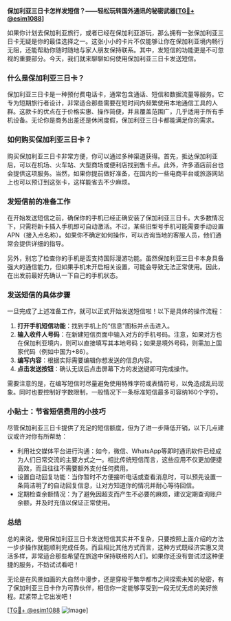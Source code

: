 **保加利亚三日卡怎样发短信？——轻松玩转国外通讯的秘密武器[[TG💪+ @esim1088](https://t.me/s/esim1088)]**

如果你计划去保加利亚旅行，或者已经在保加利亚游玩，那么拥有一张保加利亚三日卡无疑是你的最佳选择之一。这张小小的卡片不仅能够让你在保加利亚境内畅行无阻，还能帮助你随时随地与家人朋友保持联系。其中，发短信的功能更是不可忽视的重要部分。今天，我们就来聊聊如何使用保加利亚三日卡发送短信。

### 什么是保加利亚三日卡？

保加利亚三日卡是一种预付费电话卡，通常包含通话、短信和数据流量等服务。它专为短期旅行者设计，非常适合那些需要在短时间内频繁使用本地通信工具的人群。这款卡的优点在于价格实惠、操作简便，并且覆盖范围广，几乎适用于所有手机设备。无论你是商务出差还是休闲度假，保加利亚三日卡都能满足你的需求。

### 如何购买保加利亚三日卡？

购买保加利亚三日卡非常方便，你可以通过多种渠道获得。首先，抵达保加利亚后，可以在机场、火车站、大型商场或便利店找到售卡点。此外，许多酒店前台也会提供这项服务。当然，如果你提前做好准备，在国内的一些电商平台或旅游网站上也可以预订到这张卡，这样能省去不少麻烦。

### 发短信前的准备工作

在开始发送短信之前，确保你的手机已经正确安装了保加利亚三日卡。大多数情况下，只需将新卡插入手机即可自动激活。不过，某些旧型号手机可能需要手动设置APN（接入点名称）。如果你不确定如何操作，可以咨询当地的客服人员，他们通常会提供详细的指导。

另外，别忘了检查你的手机是否支持国际漫游功能。虽然保加利亚三日卡本身具备强大的通信能力，但如果手机未开启相关设置，可能会导致无法正常使用。因此，在出发前最好先确认一下自己的手机状态。

### 发送短信的具体步骤

一旦完成了上述准备工作，就可以正式开始发送短信啦！以下是具体的操作流程：

1. **打开手机短信功能**：找到手机上的“信息”图标并点击进入。
2. **输入收件人号码**：在新建短信页面中输入对方的手机号码。注意，如果对方也在保加利亚境内，则可以直接填写其本地号码；如果是境外号码，则需加上国家代码（例如中国为+86）。
3. **编写内容**：根据实际需要编辑你想发送的信息内容。
4. **点击发送按钮**：确认无误后点击屏幕下方的发送键即可完成操作。

需要注意的是，在编写短信时尽量避免使用特殊字符或表情符号，以免造成乱码现象。同时也要控制好字数限制，一般情况下一条标准短信最多可容纳160个字符。

### 小贴士：节省短信费用的小技巧

尽管保加利亚三日卡提供了充足的短信额度，但为了进一步降低开销，以下几点建议或许对你有所帮助：

- 利用社交媒体平台进行沟通：如今，微信、WhatsApp等即时通讯软件已经成为人们日常交流的主要方式之一。相比传统短信而言，这些应用不仅更加便捷高效，而且往往不需要额外支付任何费用。
- 设置自动回复功能：当你暂时不方便接听电话或查看消息时，可以预先设置一条简洁明了的自动回复信息，让对方知道你的情况并耐心等待回信。
- 定期检查余额情况：为了避免因超支而产生不必要的麻烦，建议定期查询账户余额，并及时充值以保证正常使用。

### 总结

总的来说，使用保加利亚三日卡发送短信其实并不复杂，只要按照上面介绍的方法一步步操作就能顺利完成任务。而且相比其他方式而言，这种方式既经济实惠又灵活多样，非常适合那些希望在旅途中保持联络的人们。如果你还没有尝试过这种便捷的服务，不妨试试看吧！

无论是在风景如画的大自然中漫步，还是穿梭于繁华都市之间探索未知的秘密，有了保加利亚三日卡作为可靠伙伴，相信你一定能够享受到一段无忧无虑的美好旅程。赶紧带上它出发吧！

[[TG💪+ @esim1088](https://t.me/s/esim1088) ![Image](https://i.postimg.cc/4NQfJmqS/Snipaste-2025-05-13-00-14-12.png)]